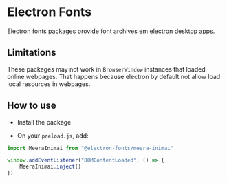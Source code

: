 # Electron Fonts

Electron fonts packages provide font archives em electron desktop apps.

## Limitations

These packages may not work in `BrowserWindow` instances that loaded online webpages. That happens because electron by default not allow load local resources in webpages.

## How to use

* Install the package

* On your `preload.js`, add:

```ts
import MeeraInimai from "@electron-fonts/meera-inimai"

window.addEventListener("DOMContentLoaded", () => {
    MeeraInimai.inject()
})
```